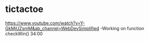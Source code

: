 # tictactoe
https://www.youtube.com/watch?v=Y-GkMjUZsmM&ab_channel=WebDevSimplified
-Working on function checkWin() 34:00
